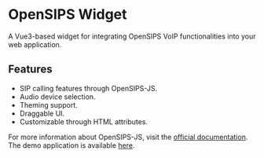 # OpenSIPS Widget
A Vue3-based widget for integrating OpenSIPS VoIP functionalities into your web application.

## Features
- SIP calling features through OpenSIPS-JS.
- Audio device selection.
- Theming support.
- Draggable UI.
- Customizable through HTML attributes.

For more information about OpenSIPS-JS, visit the [official documentation](https://mirrored-opensipsjs-widget.pages.dev/). 
The demo application is available [here](https://mirrored-opensipsjs-widget.pages.dev/demo.html).
